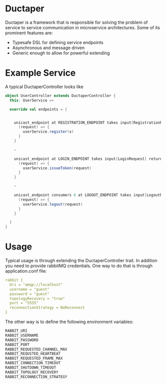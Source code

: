 # Ductaper

Ductaper is a framework that is responsible for solving the problem of service to service communication in microservice architectures. Some of its prominent features are: 

  - Typesafe DSL for defining service endpoints
  - Asynchronous and message driven
  - Generic enough to allow for powerful extending
  
# Example Service
A typical DuctaperController looks like

```scala
object UserController extends DuctaperController {
  this: UserService =>

  override val endpoints = {


    unicast_endpoint at REGISTRATION_ENDPOINT takes input[RegistrationRequest] returns[RegistrationResponse] {
      (request) => {
        userService.register(x)
      }
    }

    ~

    unicast_endpoint at LOGIN_ENDPOINT takes input[LoginRequest] returns[Token] {
      (request) => {
        userService.issueToken(request)
      }
    }

    ~

    unicast_endpoint consumers 6 at LOGOUT_ENDPOINT takes input[LogoutRequest] returns[LogoutResult] {
      (request) => {
        userService.logout(request)
      }
    }

  }
}
```

# Usage
Typical usage is through extending the DuctaperController trait. In addition you need to provide rabbitMQ credentials.
One way to do that is through application.conf file: 

```yaml
rabbit {
  Uri = "amqp://localhost"
  username = "guest"
  password = "guest"
  topologyRecovery = "true"
  port = "5555"
  reconnectionStrategy = NoReconnect
}
```

The other way is to define the following environment variables:

```bash
RABBIT_URI
RABBIT_USERNAME
RABBIT_PASSWORD
RABBIT_PORT
RABBIT_REQUESTED_CHANNEL_MAX
RABBIT_REQUSTED_HEARTBEAT
RABBIT_REQUESTED_FRAME_MAX
RABBIT_CONNECTION_TIMEOUT
RABBIT_SHUTDOWN_TIMEOUT
RABBIT_TOPOLOGY_RECOVERY
RABBIT_RECONNECTION_STRATEGY
```
